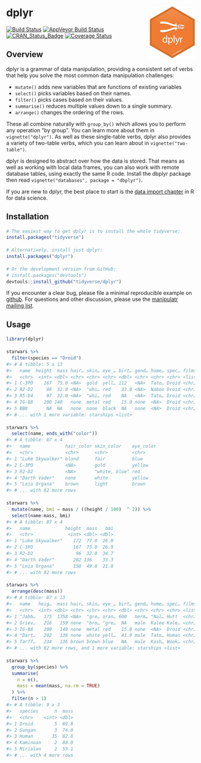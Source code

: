 
<!-- README.md is generated from README.Rmd. Please edit that file -->
dplyr <img src="man/figures/logo.png" align="right" />
======================================================

[![Build Status](https://travis-ci.org/tidyverse/dplyr.svg?branch=master)](https://travis-ci.org/tidyverse/dplyr) [![AppVeyor Build Status](https://ci.appveyor.com/api/projects/status/github/tidyverse/dplyr?branch=master&svg=true)](https://ci.appveyor.com/project/tidyverse/dplyr) [![CRAN\_Status\_Badge](http://www.r-pkg.org/badges/version/dplyr)](http://cran.r-project.org/package=dplyr) [![Coverage Status](https://codecov.io/gh/tidyverse/dplyr/branch/master/graph/badge.svg)](https://codecov.io/gh/tidyverse/dplyr?branch=master)

Overview
--------

dplyr is a grammar of data manipulation, providing a consistent set of verbs that help you solve the most common data manipulation challenges:

-   `mutate()` adds new variables that are functions of existing variables
-   `select()` picks variables based on their names.
-   `filter()` picks cases based on their values.
-   `summarise()` reduces multiple values down to a single summary.
-   `arrange()` changes the ordering of the rows.

These all combine naturally with `group_by()` which allows you to perform any operation "by group". You can learn more about them in `vignette("dplyr")`. As well as these single-table verbs, dplyr also provides a variety of two-table verbs, which you can learn about in `vignette("two-table")`.

dplyr is designed to abstract over how the data is stored. That means as well as working with local data frames, you can also work with remote database tables, using exactly the same R code. Install the dbplyr package then read `vignette("databases", package = "dbplyr")`.

If you are new to dplyr, the best place to start is the [data import chapter](http://r4ds.had.co.nz/transform.html) in R for data science.

Installation
------------

``` r
# The easiest way to get dplyr is to install the whole tidyverse:
install.packages("tidyverse")

# Alternatively, install just dplyr:
install.packages("dplyr")

# Or the development version from GitHub:
# install.packages("devtools")
devtools::install_github("tidyverse/dplyr")
```

If you encounter a clear bug, please file a minimal reproducible example on [github](https://github.com/tidyverse/dplyr/issues). For questions and other discussion, please use the [manipulatr mailing list](https://groups.google.com/group/manipulatr).

Usage
-----

``` r
library(dplyr)

starwars %>% 
  filter(species == "Droid")
#> # A tibble: 5 x 13
#>   name  height  mass hair… skin… eye_… birt… gend… home… spec… films vehi…
#>   <chr>  <int> <dbl> <chr> <chr> <chr> <dbl> <chr> <chr> <chr> <lis> <lis>
#> 1 C-3PO    167  75.0 <NA>  gold  yell… 112   <NA>  Tato… Droid <chr… <chr…
#> 2 R2-D2     96  32.0 <NA>  "whi… red    33.0 <NA>  Naboo Droid <chr… <chr…
#> 3 R5-D4     97  32.0 <NA>  "whi… red    NA   <NA>  Tato… Droid <chr… <chr…
#> 4 IG-88    200 140   none  metal red    15.0 none  <NA>  Droid <chr… <chr…
#> 5 BB8       NA  NA   none  none  black  NA   none  <NA>  Droid <chr… <chr…
#> # ... with 1 more variable: starships <list>

starwars %>% 
  select(name, ends_with("color"))
#> # A tibble: 87 x 4
#>   name             hair_color skin_color    eye_color
#>   <chr>            <chr>      <chr>         <chr>    
#> 1 "Luke Skywalker" blond      fair          blue     
#> 2 C-3PO            <NA>       gold          yellow   
#> 3 R2-D2            <NA>       "white, blue" red      
#> 4 "Darth Vader"    none       white         yellow   
#> 5 "Leia Organa"    brown      light         brown    
#> # ... with 82 more rows

starwars %>% 
  mutate(name, bmi = mass / ((height / 100)  ^ 2)) %>%
  select(name:mass, bmi)
#> # A tibble: 87 x 4
#>   name             height  mass   bmi
#>   <chr>             <int> <dbl> <dbl>
#> 1 "Luke Skywalker"    172  77.0  26.0
#> 2 C-3PO               167  75.0  26.9
#> 3 R2-D2                96  32.0  34.7
#> 4 "Darth Vader"       202 136    33.3
#> 5 "Leia Organa"       150  49.0  21.8
#> # ... with 82 more rows

starwars %>% 
  arrange(desc(mass))
#> # A tibble: 87 x 13
#>   name   heig…  mass hair… skin… eye_… birt… gend… home… spec… films vehi…
#>   <chr>  <int> <dbl> <chr> <chr> <chr> <dbl> <chr> <chr> <chr> <lis> <lis>
#> 1 "Jabb…   175  1358 <NA>  "gre… oran… 600   herm… "Nal… Hutt  <chr… <chr…
#> 2 Griev…   216   159 none  "bro… "gre…  NA   male  Kalee Kale… <chr… <chr…
#> 3 IG-88    200   140 none  metal red    15.0 none  <NA>  Droid <chr… <chr…
#> 4 "Dart…   202   136 none  white yell…  41.9 male  Tato… Human <chr… <chr…
#> 5 Tarff…   234   136 brown brown blue   NA   male  Kash… Wook… <chr… <chr…
#> # ... with 82 more rows, and 1 more variable: starships <list>

starwars %>%
  group_by(species) %>%
  summarise(
    n = n(),
    mass = mean(mass, na.rm = TRUE)
  ) %>%
  filter(n > 1)
#> # A tibble: 9 x 3
#>   species      n  mass
#>   <chr>    <int> <dbl>
#> 1 Droid        5  69.8
#> 2 Gungan       3  74.0
#> 3 Human       35  82.8
#> 4 Kaminoan     2  88.0
#> 5 Mirialan     2  53.1
#> # ... with 4 more rows
```
